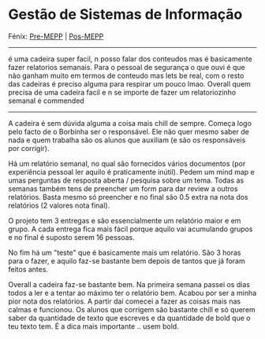# Gestão de Sistemas de Informação

Fénix: [Pre-MEPP](https://fenix.tecnico.ulisboa.pt/cursos/meic-a/disciplina-curricular/283003985068048) | [Pos-MEPP](https://fenix.tecnico.ulisboa.pt/cursos/meic-a/disciplina-curricular/564478961778805)

---
é uma cadeira super facil, n posso falar dos conteudos mas é basicamente fazer relatorios semanais. Para o pessoal de segurança o que ouvi é que não ganham muito em termos de conteudo mas lets be real, com o resto das cadeiras é preciso alguma para respirar um pouco lmao. Overall quem precisa de uma cadeira facil e n se importe de fazer um relatoriozinho semanal é commended

---
A cadeira é sem dúvida alguma a coisa mais chill de sempre. Começa logo pelo facto de o Borbinha ser o responsável. Ele não quer mesmo saber de nada e quem trabalha são os alunos que auxiliam (e são os responsáveis por corrigir).

Há um relatório semanal, no qual são fornecidos vários documentos (por experiência pessoal ler aquilo é praticamente inútil). Pedem um mind map e umas perguntas de resposta aberta / pesquisa sobre um tema.
Todas as semanas também tens de preencher um form para dar review a outros relatórios. Basta mesmo só preencher e no final são 0.5 extra na nota dos relatórios (2 valores nota final).

O projeto tem 3 entregas e são essencialmente um relatório maior e em grupo. A cada entrega fica mais fácil porque aquilo vai acumulando grupos e no final é suposto serem 16 pessoas.

No fim há um "teste" que é basicamente mais um relatório. São 3 horas para o fazer, e aquilo faz-se bastante bem depois de tantos que já foram feitos antes.

Overall a cadeira faz-se bastante bem. Na primeira semana passei os dias todos a ler e a tentar ao máximo ter o relatório bem. Acabou por ser a minha pior nota dos relatórios. A partir daí comecei a fazer as coisas mais nas calmas e funcionou. Os alunos que corrigem são bastante chill e só querem saber da quantidade de texto que escreves e da quantidade de bold que o teu texto tem.
É a dica mais importante .. usem bold.
